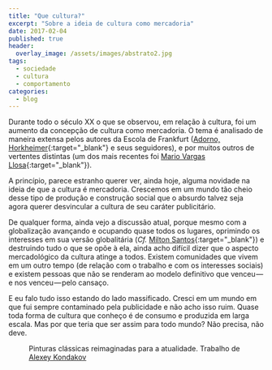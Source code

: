 ```yaml
---
title: "Que cultura?"
excerpt: "Sobre a ideia de cultura como mercadoria"
date: 2017-02-04
published: true
header:
  overlay_image: /assets/images/abstrato2.jpg
tags: 
  - sociedade
  - cultura
  - comportamento
categories:
  - blog
---
```


Durante todo o século XX o que se observou, em relação à cultura, foi um aumento da concepção de cultura como mercadoria. O tema é analisado de maneira extensa pelos autores da Escola de Frankfurt ([Adorno, Horkheimer](http://amzn.to/2kEWEVc){:target="_blank"} e seus seguidores), e por muitos outros de vertentes distintas (um dos mais recentes foi [Mario Vargas Llosa](http://amzn.to/2kAAu6Q){:target="_blank"}).

A princípio, parece estranho querer ver, ainda hoje, alguma novidade na ideia de que a cultura é mercadoria. Crescemos em um mundo tão cheio desse tipo de produção e construção social que o absurdo talvez seja agora querer desvincular a cultura de seu caráter publicitário.

De qualquer forma, ainda vejo a discussão atual, porque mesmo com a globalização avançando e ocupando quase todos os lugares, oprimindo os interesses em sua versão globalitária (*Cf.* [Milton Santos](http://amzn.to/2l5ejGK){:target="_blank"}) e destruindo tudo o que se opõe à ela, ainda acho difícil dizer que o aspecto mercadológico da cultura atinge a todos. Existem comunidades que vivem em um outro tempo (de relação com o trabalho e com os interesses sociais) e existem pessoas que não se renderam ao modelo definitivo que venceu — e nos venceu — pelo cansaço.

E eu falo tudo isso estando do lado massificado. Cresci em um mundo em que fui sempre contaminado pela publicidade e não acho isso ruim. Quase toda forma de cultura que conheço é de consumo e produzida em larga escala. Mas por que teria que ser assim para todo mundo? Não precisa, não deve.

<figure style="" class="align-center">
  <img src="{{ site.url }}{{ site.baseurl }}/assets/images/renascimento.jpg" alt="">
  <figcaption>Pinturas clássicas reimaginadas para a atualidade. Trabalho de <a href="http://www.thisiscolossal.com/2017/01/alexey-kondakov-classical-painting-photos/">Alexey Kondakov</a></figcaption>
</figure>
